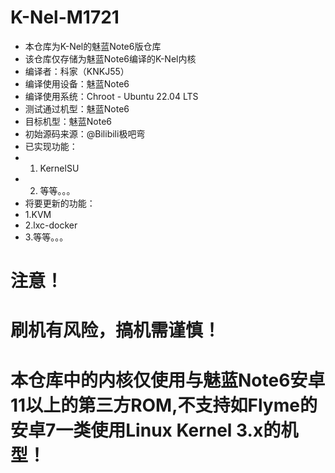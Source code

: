 # K-Nel-M1721
* 本仓库为K-Nel的魅蓝Note6版仓库
* 该仓库仅存储为魅蓝Note6编译的K-Nel内核
* 编译者：科家（KNKJ55）
* 编译使用设备：魅蓝Note6
* 编译使用系统：Chroot - Ubuntu 22.04 LTS
* 测试通过机型：魅蓝Note6
* 目标机型：魅蓝Note6
* 初始源码来源：@Bilibili极吧弯
* 已实现功能：
* 1. KernelSU
* 2. 等等。。。
* 将要更新的功能：
* 1.KVM
* 2.lxc-docker
* 3.等等。。。
# 注意！
# 刷机有风险，搞机需谨慎！
# 本仓库中的内核仅使用与魅蓝Note6安卓11以上的第三方ROM,不支持如Flyme的安卓7一类使用Linux Kernel 3.x的机型！
